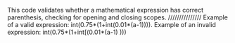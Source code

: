 This code validates whether a mathematical expression has correct parenthesis, checking for opening and closing scopes.
///////////////
Example of a valid expression: int(0.75*(1+int(0.01*(a-1)))). 
Example of an invalid expression: int(0.75*(1+int[(0.01*(a-1) )))
